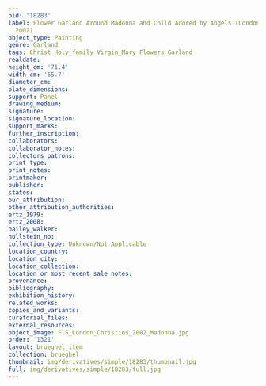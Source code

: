 ```yaml
---
pid: '18283'
label: Flower Garland Around Madonna and Child Adored by Angels (London, Christie&apos;s,
  2002)
object_type: Painting
genre: Garland
tags: Christ Holy_family Virgin_Mary Flowers Garland
realdate: 
height_cm: '71.4'
width_cm: '65.7'
diameter_cm: 
plate_dimensions: 
support: Panel
drawing_medium: 
signature: 
signature_location: 
support_marks: 
further_inscription: 
collaborators: 
collaborator_notes: 
collectors_patrons: 
print_type: 
print_notes: 
printmaker: 
publisher: 
states: 
our_attribution: 
other_attribution_authorities: 
ertz_1979: 
ertz_2008: 
bailey_walker: 
hollstein_no: 
collection_type: Unknown/Not Applicable
location_country: 
location_city: 
location_collection: 
location_or_most_recent_sale_notes: 
provenance: 
bibliography: 
exhibition_history: 
related_works: 
copies_and_variants: 
curatorial_files: 
external_resources: 
object_image: FlS_London_Christies_2002_Madonna.jpg
order: '1321'
layout: brueghel_item
collection: brueghel
thumbnail: img/derivatives/simple/18283/thumbnail.jpg
full: img/derivatives/simple/18283/full.jpg
---
```


